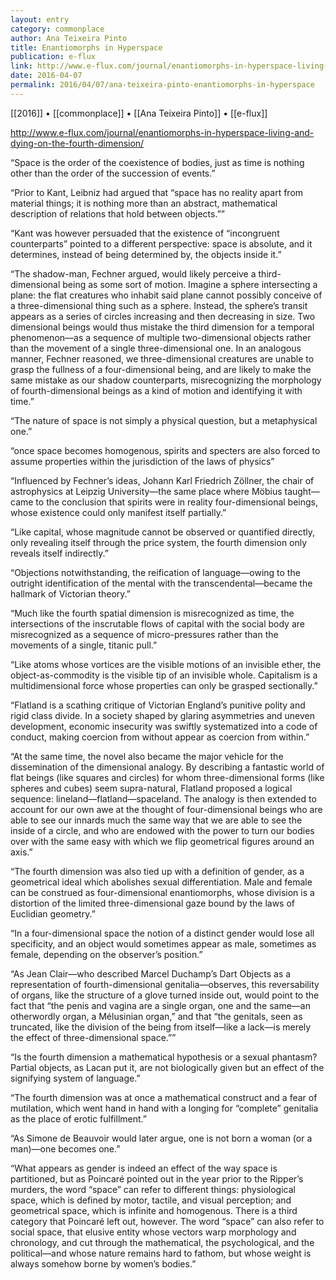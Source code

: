 ```yaml
---
layout: entry
category: commonplace
author: Ana Teixeira Pinto
title: Enantiomorphs in Hyperspace
publication: e-flux
link: http://www.e-flux.com/journal/enantiomorphs-in-hyperspace-living-and-dying-on-the-fourth-dimension/
date: 2016-04-07
permalink: 2016/04/07/ana-teixeira-pinto-enantiomorphs-in-hyperspace
---
```


[[2016]] • [[commonplace]] • [[Ana Teixeira Pinto]] • [[e-flux]]

http://www.e-flux.com/journal/enantiomorphs-in-hyperspace-living-and-dying-on-the-fourth-dimension/

“Space is the order of the coexistence of bodies, just as time is nothing other than the order of the succession of events.”

“Prior to Kant, Leibniz had argued that “space has no reality apart from material things; it is nothing more than an abstract, mathematical description of relations that hold between objects.””

“Kant was however persuaded that the existence of “incongruent counterparts” pointed to a different perspective: space is absolute, and it determines, instead of being determined by, the objects inside it.”

“The shadow-man, Fechner argued, would likely perceive a third-dimensional being as some sort of motion. Imagine a sphere intersecting a plane: the flat creatures who inhabit said plane cannot possibly conceive of a three-dimensional thing such as a sphere. Instead, the sphere’s transit appears as a series of circles increasing and then decreasing in size. Two dimensional beings would thus mistake the third dimension for a temporal phenomenon––as a sequence of multiple two-dimensional objects rather than the movement of a single three-dimensional one. In an analogous manner, Fechner reasoned, we three-dimensional creatures are unable to grasp the fullness of a four-dimensional being, and are likely to make the same mistake as our shadow counterparts, misrecognizing the morphology of fourth-dimensional beings as a kind of motion and identifying it with time.”

“The nature of space is not simply a physical question, but a metaphysical one.”

“once space becomes homogenous, spirits and specters are also forced to assume properties within the jurisdiction of the laws of physics”

“Influenced by Fechner’s ideas, Johann Karl Friedrich Zöllner, the chair of astrophysics at Leipzig University—the same place where Möbius taught––came to the conclusion that spirits were in reality four-dimensional beings, whose existence could only manifest itself partially.”

“Like capital, whose magnitude cannot be observed or quantified directly, only revealing itself through the price system, the fourth dimension only reveals itself indirectly.”

“Objections notwithstanding, the reification of language––owing to the outright identification of the mental with the transcendental—became the hallmark of Victorian theory.”

“Much like the fourth spatial dimension is misrecognized as time, the intersections of the inscrutable flows of capital with the social body are misrecognized as a sequence of micro-pressures rather than the movements of a single, titanic pull.”

“Like atoms whose vortices are the visible motions of an invisible ether, the object-as-commodity is the visible tip of an invisible whole. Capitalism is a multidimensional force whose properties can only be grasped sectionally.”

“Flatland is a scathing critique of Victorian England’s punitive polity and rigid class divide. In a society shaped by glaring asymmetries and uneven development, economic insecurity was swiftly systematized into a code of conduct, making coercion from without appear as coercion from within.”

“At the same time, the novel also became the major vehicle for the dissemination of the dimensional analogy. By describing a fantastic world of flat beings (like squares and circles) for whom three-dimensional forms (like spheres and cubes) seem supra-natural, Flatland proposed a logical sequence: lineland—flatland—spaceland. The analogy is then extended to account for our own awe at the thought of four-dimensional beings who are able to see our innards much the same way that we are able to see the inside of a circle, and who are endowed with the power to turn our bodies over with the same easy with which we flip geometrical figures around an axis.”

“The fourth dimension was also tied up with a definition of gender, as a geometrical ideal which abolishes sexual differentiation. Male and female can be construed as four-dimensional enantiomorphs, whose division is a distortion of the limited three-dimensional gaze bound by the laws of Euclidian geometry.”

“In a four-dimensional space the notion of a distinct gender would lose all specificity, and an object would sometimes appear as male, sometimes as female, depending on the observer’s position.”

“As Jean Clair—who described Marcel Duchamp’s Dart Objects as a representation of fourth-dimensional genitalia—observes, this reversability of organs, like the structure of a glove turned inside out, would point to the fact that “the penis and vagina are a single organ, one and the same—an otherwordly organ, a Mélusinian organ,” and that “the genitals, seen as truncated, like the division of the being from itself—like a lack—is merely the effect of three-dimensional space.””

“Is the fourth dimension a mathematical hypothesis or a sexual phantasm? Partial objects, as Lacan put it, are not biologically given but an effect of the signifying system of language.”

“The fourth dimension was at once a mathematical construct and a fear of mutilation, which went hand in hand with a longing for “complete” genitalia as the place of erotic fulfillment.”

“As Simone de Beauvoir would later argue, one is not born a woman (or a man)—one becomes one.”

“What appears as gender is indeed an effect of the way space is partitioned, but as Poincaré pointed out in the year prior to the Ripper’s murders, the word “space” can refer to different things: physiological space, which is defined by motor, tactile, and visual perception; and geometrical space, which is infinite and homogenous. There is a third category that Poincaré left out, however. The word “space” can also refer to social space, that elusive entity whose vectors warp morphology and chronology, and cut through the mathematical, the psychological, and the political—and whose nature remains hard to fathom, but whose weight is always somehow borne by women’s bodies.”
